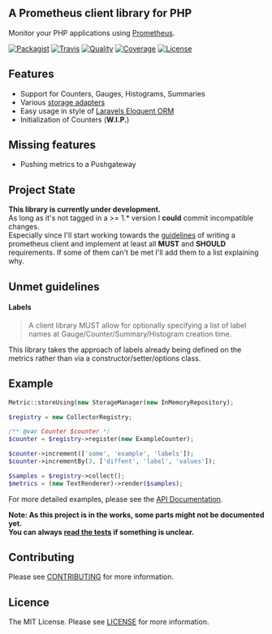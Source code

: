 ## A Prometheus client library for PHP

Monitor your PHP applications using [Prometheus](https://prometheus.io).  

[![Packagist][icon-version]][link-version]
[![Travis][icon-travis]][link-travis]
[![Quality][icon-code-quality]][link-code-quality]
[![Coverage][icon-code-coverage]][link-code-coverage]
[![License][icon-license]][link-license]


## Features

- Support for Counters, Gauges, Histograms, Summaries
- Various [storage adapters](docs/storage/README.md)
- Easy usage in style of [Laravels Eloquent ORM](https://laravel.com/docs/5.6/eloquent)
- Initialization of Counters (**W.I.P.**)

## Missing features

- Pushing metrics to a Pushgateway
  
## Project State

**This library is currently under development.**  
As long as it's not tagged in a >= 1.* version I **could** commit incompatible changes.  
Especially since I'll start working towards the [guidelines](https://prometheus.io/docs/instrumenting/writing_clientlibs/) 
of writing a prometheus client and implement at least all **MUST** and **SHOULD** requirements. If some of them can't be met I'll add them to a list explaining why.

## Unmet guidelines

#### Labels

>A client library MUST allow for optionally specifying a list of label names at Gauge/Counter/Summary/Histogram creation time.
  
This library takes the approach of labels already being defined on the metrics rather than via a constructor/setter/options class.

## Example

```php
Metric::storeUsing(new StorageManager(new InMemoryRepository);

$registry = new CollectorRegistry;

/** @var Counter $counter */
$counter = $registry->register(new ExampleCounter);

$counter->increment(['some', 'example', 'labels']);
$counter->incrementBy(3, ['diffent', 'label', 'values']);

$samples = $registry->collect();
$metrics = (new TextRenderer)->render($samples);
```


For more detailed examples, please see the [API Documentation](docs/README.md).
    
**Note: As this project is in the works, some parts might not be documented yet.  
You can always [read the tests](tests/Integration/TestCase.php) if something is unclear.**

## Contributing

Please see [CONTRIBUTING](CONTRIBUTING.md) for more information.

## Licence

The MIT License. Please see [LICENSE](LICENSE.md) for more information.

[icon-version]: https://img.shields.io/packagist/v/krenor/prometheus-client.svg?style=flat-square
[icon-travis]: https://img.shields.io/travis/krenor/prometheus-client.svg?style=flat-square
[icon-code-quality]: https://img.shields.io/scrutinizer/g/krenor/prometheus-client.svg?style=flat-square
[icon-code-coverage]: https://img.shields.io/scrutinizer/coverage/g/krenor/prometheus-client.svg?style=flat-square
[icon-license]: https://img.shields.io/github/license/krenor/prometheus-client.svg?style=flat-square

[link-version]: https://packagist.org/packages/krenor/prometheus-client
[link-travis]: http://travis-ci.org/krenor/prometheus-client
[link-code-quality]: https://scrutinizer-ci.com/g/krenor/prometheus-client
[link-code-coverage]: https://scrutinizer-ci.com/g/krenor/prometheus-client
[link-license]: https://github.com/krenor/prometheus-client/blob/master/LICENSE.md
